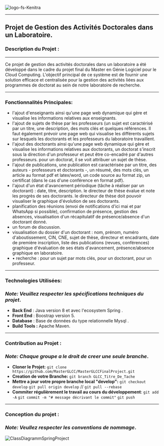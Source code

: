 ![logo-fs-Kenitra](https://github.com/MasterGLCC/MasterGLCCFinalProject/assets/145581157/bcf2169f-6bd1-447e-bcdd-ec746cf2adc0)

------------


## Projet de Gestion des Activités Doctorales dans un Laboratoire.

### Description du Projet :
----------------------------------------------------------------------------------------------------
Ce projet de gestion des activités doctorales dans un laboratoire a été développé dans le cadre du projet final du Master en Génie Logiciel pour le Cloud Computing. 
L'objectif principal de ce système est de fournir une solution efficace et centralisée pour la gestion des activités liées aux programmes de doctorat au sein de notre laboratoire de recherche.

---------------------------------------------------------------------------------------------------
### Fonctionnalités Principales:
- l'ajout d'enseignants ainsi qu'une page web dynamique qui gère et visualise les informations relatives aux enseignants.
- l'ajout de sujets de thèse par les professeurs (un sujet est caractérisé par un titre, une description, des mots clés et quelques références. Il faut également prévoir une page web qui visualise les différents sujets sur lesquels les doctorants et les professeurs du laboratoire travaillent.
- l'ajout des doctorants ainsi qu'une page web dynamique qui gère et visualise les informations relatives aux doctorants, un doctorat s'inscrit sous la direction d'un professeur et peut être co-encadré par d'autres professeurs. pour un doctorat, il se voit attribuer un sujet de thèse.
-  l'ajout de publications, une publication est caractérisée par un titre, des auteurs - professeurs et doctorants -, un résumé, des mots clés, un article au format pdf et latex/word, un code source au format zip, un certificat (dans le cas d'une conférence en format pdf).
-  l'ajout d'un état d'avancement périodique (tâche à réaliser par un doctorant) : date, titre, description. le directeur de thèse évalue et note les progrès de ses doctorants. le directeur de thèse doit pouvoir visualiser le graphique d'évolution de ses doctorants.
- planification des réunions (envoi de notifications d'ici mai et par WhatsApp si possible), confirmation de présence, gestion des absences, visualisation d'un récapitulatif de présence/absence d'un doctorant donné.
- un forum de discussion.
-  visualisation du dossier d'un doctorant : nom, prénom, numéro d'aboutissement, CIN, CNE, sujet de thèse, directeur et encadrants, date de première inscription, liste des publications (revues, conférences) graphique d'évaluation de ses états d'avancement, présence/absence graphique en laboratoire.
- • recherche : pour un sujet par mots clés, pour un doctorant, pour un professeur.


---------------------------------------------------------------------------------------------------
### Technologies Utilisées:
### *Note: Veuillez respecter les spécifications techniques du projet*.
- **Back End** : Java version 8 et avec l'ecosystem Spring .
- **Front End** : Boostrap version 5.
- **Database** : Base de données du type relationnelle Mysql .
- **Build Tools :** Apache Maven.
--------------------------------------------------------------------------------------------------
### Contribution au Projet :
### *Note: Chaque groupe a le droit de creer une seule branche*.
- **Cloner le Projet:**
`git clone https://github.com/MasterGLCC/MasterGLCCFinalProject.git` 
- **Creation de votre Branche:** 
`git branch GLCC_Titre_De_Tache`
- **Mettre a jour votre propre branche local "develop":** 
`git checkout develop`
`git pull origin develop` // `git pull --rebase`
- **Commiter régulièrement le travail au cours du développement**:
`git add -A` 
`git commit -m "# message décrivant le commit"`
`git push`

---------------------------------------------------------------------------------------------------
### Conception du projet :
### *Note: Veullez respecter les conventions de nommage*.
![ClassDiagrammSpringProject](https://github.com/y33-j3T/Coursera-Deep-Learning/assets/145581157/7a34339c-4ef7-452b-bf80-a22e42ccbd16)
